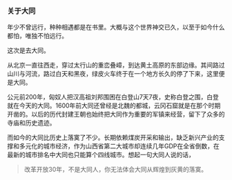 ### 关于大同
年少不曾远行，种种相遇都是在书里。大概与这个世界神交已久，以至于如今什么都怕，唯独不怕远行。   

这次是去大同。   

从北京一直往西走，穿过太行山的重峦叠嶂，到达黄土高原的东部边缘。其间路过山川与河流，路过白天和黑夜，绿皮火车终于在一个地方长久的停了下来，这里便是大同。   

公元前200年，匈奴人把汉高祖刘邦围困在白登山7天7夜，史称白登之围，白登就在今天的大同。1600年前大同还曾经是北魏的都城，云冈石窟就是在那个时期开凿的。以后的历代封建王朝也始终把大同作为重要的军镇来经营，留下了众多的寺庙和历史遗迹。   

而如今的大同比历史上落寞了不少。长期依赖煤炭开采和输出，缺乏新兴产业的支撑和多元化的城市经济，作为山西省第二大城市却连续几年GDP在全省倒数，在最新的城市排名中大同也只能算个四线城市。想起一句大同人说的话，
> 改革开放30年，不是大同人，你无法体会大同从辉煌到灰黄的落寞。   

